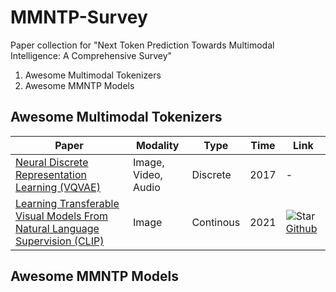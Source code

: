 # MMNTP-Survey
Paper collection for "Next Token Prediction Towards Multimodal Intelligence: A Comprehensive Survey"

1. Awesome Multimodal Tokenizers
2. Awesome MMNTP Models


## Awesome Multimodal Tokenizers
| **Paper**                                       | **Modality** | **Type**      | **Time** | **Link** |
|-------------------------------------------------|---------------------|------------|------|------|
| [Neural Discrete Representation Learning (VQVAE)](https://arxiv.org/abs/1711.00937) | Image, Video, Audio | Discrete | 2017          |   -   |
| [Learning Transferable Visual Models From Natural Language Supervision (CLIP)](https://arxiv.org/abs/1711.00937) | Image | Continous | 2021          |  ![Star](https://img.shields.io/github/stars/OpenAI/CLIP.svg?style=social&label=Star)[Github](https://github.com/OpenAI/CLIP)    |


## Awesome MMNTP Models

